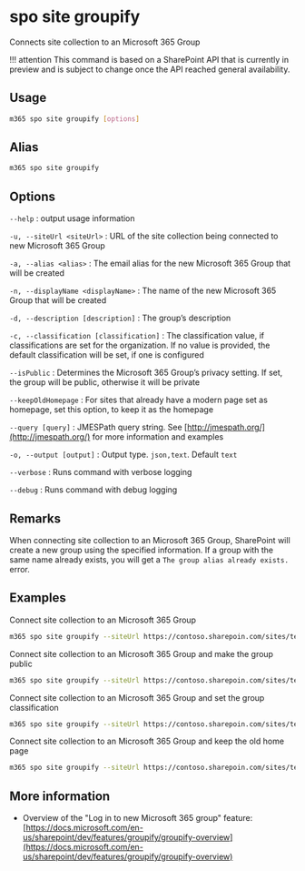 # spo site groupify

Connects site collection to an Microsoft 365 Group

!!! attention
    This command is based on a SharePoint API that is currently in preview and is subject to change once the API reached general availability.

## Usage

```sh
m365 spo site groupify [options]
```

## Alias

```sh
m365 spo site groupify
```

## Options

`--help`
: output usage information

`-u, --siteUrl <siteUrl>`
: URL of the site collection being connected to new Microsoft 365 Group

`-a, --alias <alias>`
: The email alias for the new Microsoft 365 Group that will be created

`-n, --displayName <displayName>`
: The name of the new Microsoft 365 Group that will be created

`-d, --description [description]`
: The group’s description

`-c, --classification [classification]`
: The classification value, if classifications are set for the organization. If no value is provided, the default classification will be set, if one is configured

`--isPublic`
: Determines the Microsoft 365 Group’s privacy setting. If set, the group will be public, otherwise it will be private

`--keepOldHomepage`
: For sites that already have a modern page set as homepage, set this option, to keep it as the homepage

`--query [query]`
: JMESPath query string. See [http://jmespath.org/](http://jmespath.org/) for more information and examples

`-o, --output [output]`
: Output type. `json,text`. Default `text`

`--verbose`
: Runs command with verbose logging

`--debug`
: Runs command with debug logging

## Remarks

When connecting site collection to an Microsoft 365 Group, SharePoint will create a new group using the specified information. If a group with the same name already exists, you will get a `The group alias already exists.` error.

## Examples

Connect site collection to an Microsoft 365 Group

```sh
m365 spo site groupify --siteUrl https://contoso.sharepoin.com/sites/team-a --alias team-a --displayName 'Team A'
```

Connect site collection to an Microsoft 365 Group and make the group public

```sh
m365 spo site groupify --siteUrl https://contoso.sharepoin.com/sites/team-a --alias team-a --displayName 'Team A' --isPublic
```

Connect site collection to an Microsoft 365 Group and set the group classification

```sh
m365 spo site groupify --siteUrl https://contoso.sharepoin.com/sites/team-a --alias team-a --displayName 'Team A' --classification HBI
```

Connect site collection to an Microsoft 365 Group and keep the old home page

```sh
m365 spo site groupify --siteUrl https://contoso.sharepoin.com/sites/team-a --alias team-a --displayName 'Team A' --keepOldHomepage
```

## More information

- Overview of the "Log in to new Microsoft 365 group" feature: [https://docs.microsoft.com/en-us/sharepoint/dev/features/groupify/groupify-overview](https://docs.microsoft.com/en-us/sharepoint/dev/features/groupify/groupify-overview)
